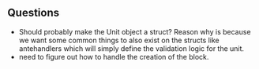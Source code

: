 ## Questions
- Should probably make the Unit object a struct? Reason why is because we want some common things to also exist on the structs like antehandlers which will simply define the validation logic for the unit.
- need to figure out how to handle the creation of the block. 